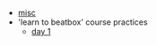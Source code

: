 
- [misc][1]
- 'learn to beatbox' course practices
  - [day 1][11]



[1]: ./misc.html
[11]: ./ltbb/day-1.html
